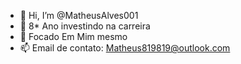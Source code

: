 - 👋 Hi, I’m @MatheusAlves001
- 🌱 8* Ano investindo na carreira
- 💞️ Focado Em Mim mesmo
- 📫  Email de contato: Matheus819819@outlook.com
